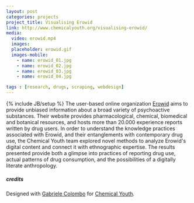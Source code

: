 ```yaml
---
layout: post
categories: projects
project_title: Visualising Erowid
link: http://www.chemicalyouth.org/visualising-erowid/
media:
  video: erowid.mp4
  images:
  placeholder: erowid.gif
  images-mobile:
    - name: erowid_01.jpg
    - name: erowid_02.jpg
    - name: erowid_03.jpg
    - name: erowid_04.jpg

tags : [research, drugs, scraping, webdesign]
---
```

{% include JB/setup %}
The user-based online organization [Erowid](https://www.erowid.org/) aims to provide unbiased information about a broad variety of psychoactive substances. Their website provides pharmacological, chemical, biomedical and botanical resources, and hosts more than 20.000 experience reports written by drug users. In order to understand the knowledge practices associated with Erowid, and their entanglements with contemporary drug use, the Chemical Youth team explored novel methods to analyze Erowid's digital content and connect it with ethnographic expertise. The results presented provide both a glimpse into practices of reporting drug use, actual patterns of drug consumption, and the possibilities of a digitally literate anthropology.


##### credits
Designed with [Gabriele Colombo](http://www.densitydesign.org/person/gabriele-colombo/) for [Chemical Youth](http://www.chemicalyouth.org/).
